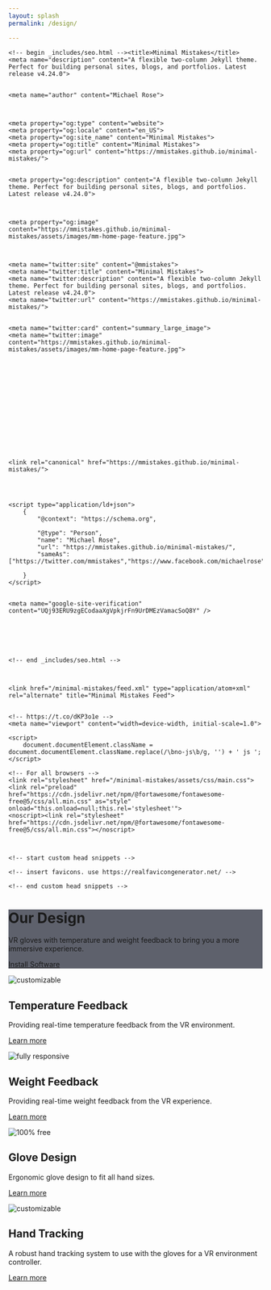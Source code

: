 ```yaml
---
layout: splash
permalink: /design/

---
```


<html lang="en" class="no-js">
<head>
    <meta charset="utf-8">

    <!-- begin _includes/seo.html --><title>Minimal Mistakes</title>
    <meta name="description" content="A flexible two-column Jekyll theme. Perfect for building personal sites, blogs, and portfolios. Latest release v4.24.0">


    <meta name="author" content="Michael Rose">



    <meta property="og:type" content="website">
    <meta property="og:locale" content="en_US">
    <meta property="og:site_name" content="Minimal Mistakes">
    <meta property="og:title" content="Minimal Mistakes">
    <meta property="og:url" content="https://mmistakes.github.io/minimal-mistakes/">


    <meta property="og:description" content="A flexible two-column Jekyll theme. Perfect for building personal sites, blogs, and portfolios. Latest release v4.24.0">



    <meta property="og:image" content="https://mmistakes.github.io/minimal-mistakes/assets/images/mm-home-page-feature.jpg">



    <meta name="twitter:site" content="@mmistakes">
    <meta name="twitter:title" content="Minimal Mistakes">
    <meta name="twitter:description" content="A flexible two-column Jekyll theme. Perfect for building personal sites, blogs, and portfolios. Latest release v4.24.0">
    <meta name="twitter:url" content="https://mmistakes.github.io/minimal-mistakes/">


    <meta name="twitter:card" content="summary_large_image">
    <meta name="twitter:image" content="https://mmistakes.github.io/minimal-mistakes/assets/images/mm-home-page-feature.jpg">















    <link rel="canonical" href="https://mmistakes.github.io/minimal-mistakes/">




    <script type="application/ld+json">
        {
            "@context": "https://schema.org",

            "@type": "Person",
            "name": "Michael Rose",
            "url": "https://mmistakes.github.io/minimal-mistakes/",
            "sameAs": ["https://twitter.com/mmistakes","https://www.facebook.com/michaelrose"]

        }
    </script>


    <meta name="google-site-verification" content="UQj93ERU9zgECodaaXgVpkjrFn9UrDMEzVamacSoQ8Y" />






    <!-- end _includes/seo.html -->



    <link href="/minimal-mistakes/feed.xml" type="application/atom+xml" rel="alternate" title="Minimal Mistakes Feed">


    <!-- https://t.co/dKP3o1e -->
    <meta name="viewport" content="width=device-width, initial-scale=1.0">

    <script>
        document.documentElement.className = document.documentElement.className.replace(/\bno-js\b/g, '') + ' js ';
    </script>

    <!-- For all browsers -->
    <link rel="stylesheet" href="/minimal-mistakes/assets/css/main.css">
    <link rel="preload" href="https://cdn.jsdelivr.net/npm/@fortawesome/fontawesome-free@5/css/all.min.css" as="style" onload="this.onload=null;this.rel='stylesheet'">
    <noscript><link rel="stylesheet" href="https://cdn.jsdelivr.net/npm/@fortawesome/fontawesome-free@5/css/all.min.css"></noscript>



    <!-- start custom head snippets -->

    <!-- insert favicons. use https://realfavicongenerator.net/ -->

    <!-- end custom head snippets -->

</head>

<body class="layout--splash">

<!--[if lt IE 9]>
<div class="notice--danger align-center" style="margin: 0;">You are using an <strong>outdated</strong> browser. Please <a href="https://browsehappy.com/">upgrade your browser</a> to improve your experience.</div>
<![endif]-->


<div class="initial-content">  
    <div class="page__hero--overlay" style="background-color: #5e616c; background-image: url('/thermo-force/assets/images/design.jpeg');">
        <div class="wrapper">
            <h1 id="page-title" class="page__title" itemprop="headline">
                Our Design
            </h1>
            <p class="page__lead">VR gloves with temperature and weight feedback to bring you a more immersive experience.<br />
            </p>
            <p>
                <a href="https://github.com/uwtron2022/thermo-force" class="btn btn--light-outline btn--large"><i class='fas fa-download'></i> Install Software</a>
            </p>
        </div>
    </div> 
    <div id="main" role="main">
        <article class="splash" itemscope itemtype="https://schema.org/CreativeWork">
            <meta itemprop="description" content="A flexible two-column Jekyll theme. Perfect for building personal sites, blogs, and portfolios. Latest release v4.24.0">
            <section class="page__content" itemprop="text">
                <div class="feature__wrapper">
                    <div class="feature__item">
                        <div class="archive__item">
                            <div class="archive__item-teaser">
                                <img src="/thermo-force/assets/images/temp_design.png" alt="customizable" />
                            </div>
                            <div class="archive__item-body">
                                <h2 class="archive__item-title">Temperature Feedback</h2>
                                <div class="archive__item-excerpt">
                                    <p>Providing real-time temperature feedback from the VR environment.</p>
                                </div>
                                <p><a href="/thermo-force/design/temp-feedback/" class="btn btn--primary">Learn more</a></p>
                            </div>
                        </div>
                    </div>
                    <div class="feature__item">
                        <div class="archive__item">
                            <div class="archive__item-teaser">
                                <img src="/thermo-force/assets/images/weight_design.png" alt="fully responsive" />
                            </div>
                            <div class="archive__item-body">
                                <h2 class="archive__item-title">Weight Feedback</h2>
                                <div class="archive__item-excerpt">
                                    <p>Providing real-time weight feedback from the VR experience.</p>
                                </div>
                                <p><a href="/thermo-force/design/temp-feedback/" class="btn btn--primary">Learn more</a></p>
                            </div>
                        </div>
                    </div>
                    <div class="feature__item">
                        <div class="archive__item">
                            <div class="archive__item-teaser">
                                <img src="/thermo-force/assets/images/glove_design.png" alt="100% free" />
                            </div>
                            <div class="archive__item-body">
                                <h2 class="archive__item-title">Glove Design</h2>
                                <div class="archive__item-excerpt">
                                    <p>Ergonomic glove design to fit all hand sizes.</p>
                                </div>
                                <p><a href="/thermo-force/design/temp-feedback/" class="btn btn--primary">Learn more</a></p>
                            </div>
                        </div>
                    </div>
                </div>
                <div class="feature__wrapper">
                    <div class="feature__item">
                        <div class="archive__item">
                            <div class="archive__item-teaser">
                                <img src="/thermo-force/assets/images/vr_design.png" alt="customizable" />
                            </div>
                            <div class="archive__item-body">
                                <h2 class="archive__item-title">Hand Tracking</h2>
                                <div class="archive__item-excerpt">
                                    <p>A robust hand tracking system to use with the gloves for a VR environment controller.</p>
                                </div>
                                <p><a href="/minimal-mistakes/docs/configuration/" class="btn btn--primary">Learn more</a></p>
                            </div>
                        </div>
                    </div>
                </div>
            </section>
        </article>
    </div>
    <div align="center" style="margin: 1em 0;">
        <ins class="adsbygoogle"
             style="display:block; border-bottom: initial;"
             data-ad-client="ca-pub-7328585512091257"
             data-ad-slot="3049671934"
             data-ad-format="auto"
             data-full-width-responsive="true"></ins>
    </div>
</div>
<div class="search-content">
    <div class="search-content__inner-wrap"><div class="search-searchbar"></div>
        <div class="search-hits"></div></div>
</div>
<script src="/minimal-mistakes/assets/js/main.min.js"></script>
<!-- Including InstantSearch.js library and styling -->
<script src="https://cdn.jsdelivr.net/npm/instantsearch.js@2.3.3/dist/instantsearch.min.js"></script>
<link rel="stylesheet" href="https://cdn.jsdelivr.net/npm/instantsearch.js@2.3.3/dist/instantsearch.min.css">
<link rel="stylesheet" href="https://cdn.jsdelivr.net/npm/instantsearch.js@2.3.3/dist/instantsearch-theme-algolia.min.css">
<script>
    // Instanciating InstantSearch.js with Algolia credentials
    const search = instantsearch({
        appId: 'QB6HVGBSBA',
        apiKey: '9d5014e5bbc77372547bce778dfa5663',
        indexName: 'minimal_mistakes',
        searchParameters: {
            restrictSearchableAttributes: [
                'title',
                'content'
            ]
        }
    });

    const hitTemplate = function(hit) {
        const url = hit.url;
        const title = hit._highlightResult.title.value;
        const content = hit._highlightResult.html.value;

        return `
    <div class="list__item">
      <article class="archive__item" itemscope itemtype="https://schema.org/CreativeWork">
        <h2 class="archive__item-title" itemprop="headline"><a href="/minimal-mistakes${url}">${title}</a></h2>
        <div class="archive__item-excerpt" itemprop="description">${content}</div>
      </article>
    </div>
  `;
    }

    // Adding searchbar and results widgets
    search.addWidget(
        instantsearch.widgets.searchBox({
            container: '.search-searchbar',
            poweredBy: true,
            placeholder: 'Enter your search term...'
        })
    );
    search.addWidget(
        instantsearch.widgets.hits({
            container: '.search-hits',
            templates: {
                item: hitTemplate,
                empty: 'No results',
            }
        })
    );

    // Starting the search only when toggle is clicked
    $(document).ready(function () {
        $(".search__toggle").on("click", function() {
            if(!search.started) {
                search.start();
            }
        });
    });
</script>
<script>
    window.ga=function(){ga.q.push(arguments)};ga.q=[];ga.l=+new Date;
    ga('create','UA-2011187-3','auto');
    ga('set', 'anonymizeIp', true);
    ga('send','pageview')
</script>
<script src="https://www.google-analytics.com/analytics.js" async></script>
<style>
    .google-auto-placed {
        margin: 2em auto;
    }
</style>
<script async src="//pagead2.googlesyndication.com/pagead/js/adsbygoogle.js"></script>
<script>(adsbygoogle = window.adsbygoogle || []).push({});</script>
</body>
</html>
